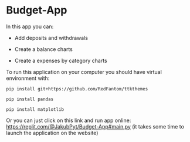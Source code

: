 # Budget-App
 
In this app you can:

- Add deposits and withdrawals

- Create a balance charts

- Create a expenses by category charts

To run this application on your computer you should have virtual environment with:

<pre><code>pip install git+https://github.com/RedFantom/ttkthemes</code></pre>

<pre><code>pip install pandas</code></pre>
 
<pre><code>pip install matplotlib</code></pre>
    
Or you can just click on this link and run app online:
https://replit.com/@JakubPyt/Budget-App#main.py 
(it takes some time to launch the application on the website)
